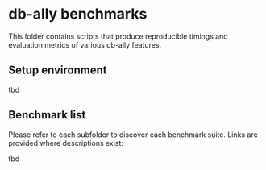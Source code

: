 # db-ally benchmarks

This folder contains scripts that produce reproducible timings and evaluation metrics of various db-ally features.

## Setup environment

tbd

## Benchmark list

Please refer to each subfolder to discover each benchmark suite. Links are provided where descriptions exist:

tbd
